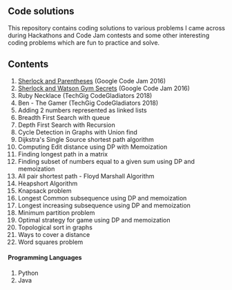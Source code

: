 ## Code solutions

This repository contains coding solutions to various problems I came across during Hackathons and Code Jam contests and some other interesting coding problems which are fun to practice and solve.

## Contents

1. [Sherlock and Parentheses](https://code.google.com/codejam/contest/5254487/dashboard#s=p0) (Google Code Jam 2016)
2. [Sherlock and Watson Gym Secrets](https://code.google.com/codejam/contest/5254487/dashboard#s=p1) (Google Code Jam 2016)
3. Ruby Necklace (TechGig CodeGladiators 2018)
4. Ben - The Gamer (TechGig CodeGladiators 2018)
5. Adding 2 numbers represented as linked lists
6. Breadth First Search with queue
7. Depth First Search with Recursion
8. Cycle Detection in Graphs with Union find
9. Dijkstra's Single Source shortest path algorithm
10. Computing Edit distance using DP with Memoization
11. Finding longest path in a matrix
12. Finding subset of numbers equal to a given sum using DP and memoization
13. All pair shortest path - Floyd Marshall Algorithm 
14. Heapshort Algorithm
15. Knapsack problem
16. Longest Common subsequence using DP and memoization
17. Longest increasing subsequence using DP and memoization
18. Minimum partition problem
19. Optimal strategy for game using DP and memoization
20. Topological sort in graphs
21. Ways to cover a distance
22. Word squares problem


#### Programming Languages
1. Python
2. Java 
